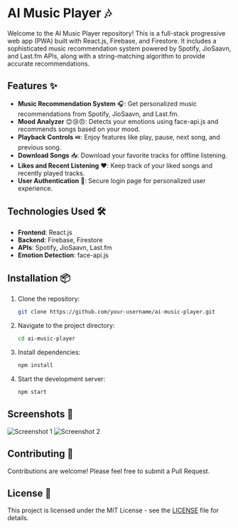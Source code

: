 # AI Music Player 🎶

Welcome to the AI Music Player repository! This is a full-stack progressive web app (PWA) built with React.js, Firebase, and Firestore. It includes a sophisticated music recommendation system powered by Spotify, JioSaavn, and Last.fm APIs, along with a string-matching algorithm to provide accurate recommendations.

## Features ✨

- **Music Recommendation System** 🎧: Get personalized music recommendations from Spotify, JioSaavn, and Last.fm.
- **Mood Analyzer** 😊😢😠: Detects your emotions using face-api.js and recommends songs based on your mood.
- **Playback Controls** ⏯️: Enjoy features like play, pause, next song, and previous song.
- **Download Songs** 📥: Download your favorite tracks for offline listening.
- **Likes and Recent Listening** ❤️: Keep track of your liked songs and recently played tracks.
- **User Authentication** 🔐: Secure login page for personalized user experience.

## Technologies Used 🛠️

- **Frontend**: React.js
- **Backend**: Firebase, Firestore
- **APIs**: Spotify, JioSaavn, Last.fm
- **Emotion Detection**: face-api.js

## Installation 📦

1. Clone the repository:
    ```sh
    git clone https://github.com/your-username/ai-music-player.git
    ```
2. Navigate to the project directory:
    ```sh
    cd ai-music-player
    ```
3. Install dependencies:
    ```sh
    npm install
    ```
4. Start the development server:
    ```sh
    npm start
    ```

## Screenshots 📸

![Screenshot 1](path/to/your/screenshot1.png)
![Screenshot 2](path/to/your/screenshot2.png)

## Contributing 🤝

Contributions are welcome! Please feel free to submit a Pull Request.

## License 📄

This project is licensed under the MIT License - see the [LICENSE](LICENSE) file for details.
